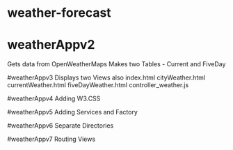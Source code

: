 # weather-forecast

# weatherAppv2
Gets data from OpenWeatherMaps
Makes two Tables - Current and FiveDay

#weatherAppv3
Displays two Views also
index.html
cityWeather.html
currentWeather.html
fiveDayWeather.html
controller_weather.js

#weatherAppv4
Adding W3.CSS

#weatherAppv5
Adding Services and Factory

#weatherAppv6
Separate Directories

#weatherAppv7
Routing Views